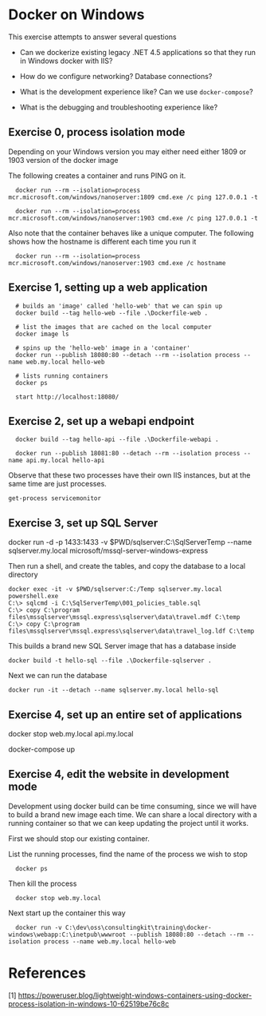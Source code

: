 # Docker on Windows

This exercise attempts to answer several questions

  - Can we dockerize existing legacy .NET 4.5 
    applications so that they run in Windows docker with 
    IIS?

  - How do we configure networking? Database connections?

  - What is the development experience like? Can we use
    `docker-compose`?

  - What is the debugging and troubleshooting experience like?


## Exercise 0, process isolation mode

  Depending on your Windows version you may either need either 1809 or 1903 version of the docker image

  The following creates a container and runs PING on it.

      docker run --rm --isolation=process mcr.microsoft.com/windows/nanoserver:1809 cmd.exe /c ping 127.0.0.1 -t

      docker run --rm --isolation=process mcr.microsoft.com/windows/nanoserver:1903 cmd.exe /c ping 127.0.0.1 -t

  Also note that the container behaves like a unique computer. The following shows how the hostname is 
  different each time you run it

      docker run --rm --isolation=process mcr.microsoft.com/windows/nanoserver:1903 cmd.exe /c hostname
  

## Exercise 1, setting up a web application

      # builds an 'image' called 'hello-web' that we can spin up
      docker build --tag hello-web --file .\Dockerfile-web .

      # list the images that are cached on the local computer
      docker image ls

      # spins up the 'hello-web' image in a 'container'
      docker run --publish 18080:80 --detach --rm --isolation process --name web.my.local hello-web

      # lists running containers
      docker ps

      start http://localhost:18080/

## Exercise 2, set up a webapi endpoint

      docker build --tag hello-api --file .\Dockerfile-webapi .

      docker run --publish 18081:80 --detach --rm --isolation process --name api.my.local hello-api

  Observe that these two processes have their own IIS instances, but at the same time are just processes.

    get-process servicemonitor 

## Exercise 3, set up SQL Server

  docker run -d -p 1433:1433 -v $PWD/sqlserver:C:\SqlServerTemp --name sqlserver.my.local microsoft/mssql-server-windows-express

Then run a shell, and create the tables, and copy the database to a local directory

    docker exec -it -v $PWD/sqlserver:C:/Temp sqlserver.my.local powershell.exe
    C:\> sqlcmd -i C:\SqlServerTemp\001_policies_table.sql
    C:\> copy C:\program files\mssqlserver\mssql.express\sqlserver\data\travel.mdf C:\temp
    C:\> copy C:\program files\mssqlserver\mssql.express\sqlserver\data\travel_log.ldf C:\temp

This builds a brand new SQL Server image that has a database inside

    docker build -t hello-sql --file .\Dockerfile-sqlserver .

Next we can run the database

    docker run -it --detach --name sqlserver.my.local hello-sql 

## Exercise 4, set up an entire set of applications

  docker stop web.my.local api.my.local
  
  docker-compose up

## Exercise 4, edit the website in development mode

  Development using docker build can be time consuming, since we will have to build a brand
  new image each time. We can share a local directory with a running container so that we
  can keep updating the project until it works.

  First we should stop our existing container.

  List the running processes, find the name of the process we wish to stop
  
      docker ps

  Then kill the process

      docker stop web.my.local

  Next start up the container this way

      docker run -v C:\dev\oss\consultingkit\training\docker-windows\webapp:C:\inetpub\wwwroot --publish 18080:80 --detach --rm --isolation process --name web.my.local hello-web


# References

[1] https://poweruser.blog/lightweight-windows-containers-using-docker-process-isolation-in-windows-10-62519be76c8c
